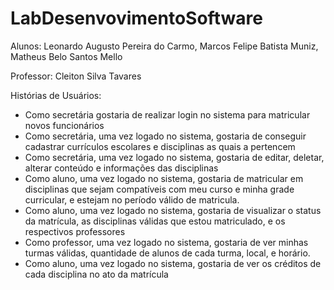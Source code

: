 # LabDesenvovimentoSoftware

Alunos:
Leonardo Augusto Pereira do Carmo,
 Marcos Felipe Batista Muniz, 
 Matheus Belo Santos Mello

Professor:
 Cleiton Silva Tavares


Histórias de Usuários:
- Como secretária gostaria de realizar login no sistema para matricular novos funcionários
- Como secretária, uma vez logado no sistema, gostaria de conseguir cadastrar currículos escolares e disciplinas as quais a pertencem
- Como secretária, uma vez logado no sistema, gostaria de editar, deletar, alterar conteúdo e informações das disciplinas
- Como aluno, uma vez logado no sistema, gostaria de matricular em disciplinas que sejam compatíveis com meu curso e minha grade curricular, e estejam no período
 válido de matricula.
- Como aluno, uma vez logado no sistema, gostaria de visualizar o status da matrícula, as disciplinas válidas que estou matriculado, e os respectivos professores
- Como professor, uma vez logado no sistema, gostaria de ver minhas turmas válidas, quantidade de alunos de cada turma, local, e horário.
- Como aluno, uma vez logado no sistema, gostaria de ver os créditos de cada disciplina no ato da matrícula
